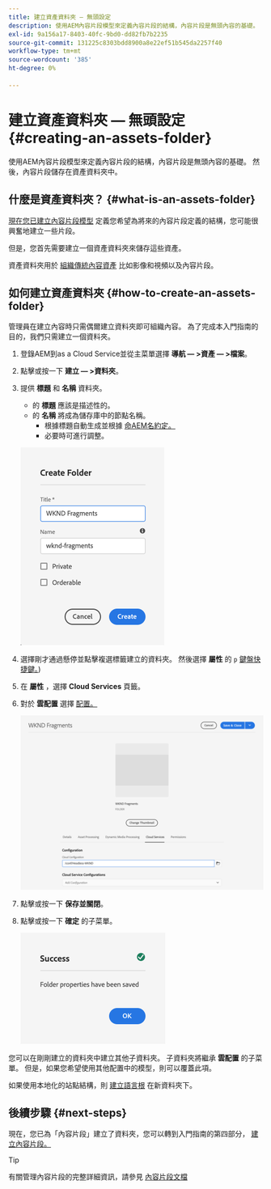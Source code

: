 ```yaml
---
title: 建立資產資料夾 — 無頭設定
description: 使用AEM內容片段模型來定義內容片段的結構，內容片段是無頭內容的基礎。
exl-id: 9a156a17-8403-40fc-9bd0-dd82fb7b2235
source-git-commit: 131225c8303bdd8900a8e22ef51b545da2257f40
workflow-type: tm+mt
source-wordcount: '385'
ht-degree: 0%

---
```


# 建立資產資料夾 — 無頭設定 {#creating-an-assets-folder}

使用AEM內容片段模型來定義內容片段的結構，內容片段是無頭內容的基礎。 然後，內容片段儲存在資產資料夾中。

## 什麼是資產資料夾？ {#what-is-an-assets-folder}

[現在您已建立內容片段模型](create-content-model.md) 定義您希望為將來的內容片段定義的結構，您可能很興奮地建立一些片段。

但是，您首先需要建立一個資產資料夾來儲存這些資產。

資產資料夾用於 [組織傳統內容資產](/help/assets/manage-digital-assets.md) 比如影像和視頻以及內容片段。

## 如何建立資產資料夾 {#how-to-create-an-assets-folder}

管理員在建立內容時只需偶爾建立資料夾即可組織內容。 為了完成本入門指南的目的，我們只需建立一個資料夾。

1. 登錄AEM到as a Cloud Service並從主菜單選擇 **導航 — >資產 — >檔案**。
1. 點擊或按一下 **建立 — >資料夾**。
1. 提供 **標題** 和 **名稱** 資料夾。
   * 的 **標題** 應該是描述性的。
   * 的 **名稱** 將成為儲存庫中的節點名稱。
      * 根據標題自動生成並根據 [命AEM名約定。](/help/implementing/developing/introduction/naming-conventions.md)
      * 必要時可進行調整。

   ![建立資料夾](../assets/assets-folder-create.png)
1. 選擇剛才通過懸停並點擊複選標籤建立的資料夾。 然後選擇 **屬性** 的 `p` [鍵盤快捷鍵。](/help/sites-cloud/authoring/getting-started/keyboard-shortcuts.md))
1. 在 **屬性** ，選擇 **Cloud Services** 頁籤。
1. 對於 **雲配置** 選擇 [配置。](create-configuration.md)

   ![配置資產資料夾](../assets/assets-folder-configure.png)
1. 點擊或按一下 **保存並關閉**。
1. 點擊或按一下 **確定** 的子菜單。

   ![確認窗口](../assets/assets-folder-confirmation.png)

您可以在剛剛建立的資料夾中建立其他子資料夾。 子資料夾將繼承 **雲配置** 的子菜單。 但是，如果您希望使用其他配置中的模型，則可以覆蓋此項。

如果使用本地化的站點結構，則 [建立語言根](/help/assets/translate-assets.md) 在新資料夾下。

## 後續步驟 {#next-steps}

現在，您已為「內容片段」建立了資料夾，您可以轉到入門指南的第四部分， [建立內容片段。](create-content-fragment.md)

>[!TIP]
>
>有關管理內容片段的完整詳細資訊，請參見 [內容片段文檔](/help/assets/content-fragments/content-fragments.md)
